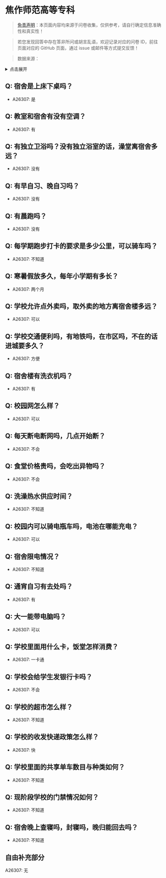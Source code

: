 # 焦作师范高等专科

> [免责声明](https://colleges.chat/#_3)：本页面内容均来源于问卷收集，仅供参考，请自行确定信息准确性和真实性！

> 若您发现回答中存在答非所问或胡言乱语，欢迎记录对应的问卷 ID，前往页面对应的 GitHub 页面，通过 issue 或邮件等方式提交反馈！

> 数据来源：

<details><summary>点击展开</summary>
<ul>
<li>A26307: 匿名 (2024 年 08 月)</li>
</ul>
</details>

## Q: 宿舍是上床下桌吗？

- A26307: 是

## Q: 教室和宿舍有没有空调？

- A26307: 有

## Q: 有独立卫浴吗？没有独立浴室的话，澡堂离宿舍多远？

- A26307: 没有

## Q: 有早自习、晚自习吗？

- A26307: 没有

## Q: 有晨跑吗？

- A26307: 没有

## Q: 每学期跑步打卡的要求是多少公里，可以骑车吗？

- A26307: 不知道

## Q: 寒暑假放多久，每年小学期有多长？

- A26307: 两个月

## Q: 学校允许点外卖吗，取外卖的地方离宿舍楼多远？

- A26307: 可以

## Q: 学校交通便利吗，有地铁吗，在市区吗，不在的话进城要多久？

- A26307: 方便

## Q: 宿舍楼有洗衣机吗？

- A26307: 有

## Q: 校园网怎么样？

- A26307: 可以

## Q: 每天断电断网吗，几点开始断？

- A26307: 不会

## Q: 食堂价格贵吗，会吃出异物吗？

- A26307: 不会

## Q: 洗澡热水供应时间？

- A26307: 不知道

## Q: 校园内可以骑电瓶车吗，电池在哪能充电？

- A26307: 可以

## Q: 宿舍限电情况？

- A26307: 不知道

## Q: 通宵自习有去处吗？

- A26307: 有

## Q: 大一能带电脑吗？

- A26307: 可以

## Q: 学校里面用什么卡，饭堂怎样消费？

- A26307: 一卡通

## Q: 学校会给学生发银行卡吗？

- A26307: 不会

## Q: 学校的超市怎么样？

- A26307: 不知道

## Q: 学校的收发快递政策怎么样？

- A26307: 快

## Q: 学校里面的共享单车数目与种类如何？

- A26307: 不知道

## Q: 现阶段学校的门禁情况如何？

- A26307: 不知道

## Q: 宿舍晚上查寝吗，封寝吗，晚归能回去吗？

- A26307: 不知道

## 自由补充部分

A26307: 无